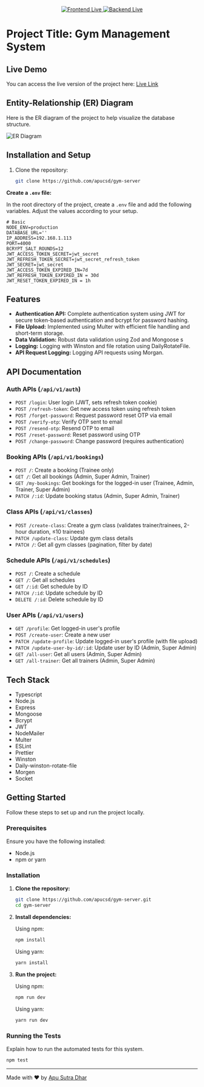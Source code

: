 <p align="center">
  <a href="https://gym360bd.vercel.app/" target="_blank">
    <img src="https://img.shields.io/badge/Frontend-Live-green?style=for-the-badge&logo=vercel" alt="Frontend Live" />
  </a>
  <a href="https://gym-server-br2c.onrender.com" target="_blank">
    <img src="https://img.shields.io/badge/Backend-Live-blue?style=for-the-badge&logo=render" alt="Backend Live" />
  </a>
</p>

# Project Title: Gym Management System

## Live Demo

You can access the live version of the project here: [Live Link](https://gym360bd.vercel.app)

## Entity-Relationship (ER) Diagram

Here is the ER diagram of the project to help visualize the database structure.

![ER Diagram](https://i.ibb.co.com/gLXkkL9W/er-diagram.png)

## Installation and Setup

1. Clone the repository:
    ```bash
    git clone https://github.com/apucsd/gym-server
    ```

**Create a `.env` file:**

In the root directory of the project, create a `.env` file and add the following variables. Adjust the values according to your setup.

```env
# Basic
NODE_ENV=production
DATABASE_URL=''
IP_ADDRESS=192.168.1.113
PORT=4000
BCRYPT_SALT_ROUNDS=12
JWT_ACCESS_TOKEN_SECRET=jwt_secret
JWT_REFRESH_TOKEN_SECRET=jwt_secret_refresh_token
JWT_SECRET=jwt_secret
JWT_ACCESS_TOKEN_EXPIRED_IN=7d
JWT_REFRESH_TOKEN_EXPIRED_IN = 30d
JWT_RESET_TOKEN_EXPIRED_IN = 1h

```

## Features

-   **Authentication API:** Complete authentication system using JWT for secure token-based authentication and bcrypt for password hashing.
-   **File Upload:** Implemented using Multer with efficient file handling and short-term storage.
-   **Data Validation:** Robust data validation using Zod and Mongoose s
-   **Logging:** Logging with Winston and file rotation using DailyRotateFile.
-   **API Request Logging:** Logging API requests using Morgan.

## API Documentation

### Auth APIs (`/api/v1/auth`)
- `POST /login`: User login (JWT, sets refresh token cookie)
- `POST /refresh-token`: Get new access token using refresh token
- `POST /forget-password`: Request password reset OTP via email
- `POST /verify-otp`: Verify OTP sent to email
- `POST /resend-otp`: Resend OTP to email
- `POST /reset-password`: Reset password using OTP
- `POST /change-password`: Change password (requires authentication)

### Booking APIs (`/api/v1/bookings`)
- `POST /`: Create a booking (Trainee only)
- `GET /`: Get all bookings (Admin, Super Admin, Trainer)
- `GET /my-bookings`: Get bookings for the logged-in user (Trainee, Admin, Trainer, Super Admin)
- `PATCH /:id`: Update booking status (Admin, Super Admin, Trainer)

### Class APIs (`/api/v1/classes`)
- `POST /create-class`: Create a gym class (validates trainer/trainees, 2-hour duration, ≤10 trainees)
- `PATCH /update-class`: Update gym class details
- `PATCH /`: Get all gym classes (pagination, filter by date)

### Schedule APIs (`/api/v1/schedules`)
- `POST /`: Create a schedule
- `GET /`: Get all schedules
- `GET /:id`: Get schedule by ID
- `PATCH /:id`: Update schedule by ID
- `DELETE /:id`: Delete schedule by ID

### User APIs (`/api/v1/users`)
- `GET /profile`: Get logged-in user's profile
- `POST /create-user`: Create a new user
- `PATCH /update-profile`: Update logged-in user's profile (with file upload)
- `PATCH /update-user-by-id/:id`: Update user by ID (Admin, Super Admin)
- `GET /all-user`: Get all users (Admin, Super Admin)
- `GET /all-trainer`: Get all trainers (Admin, Super Admin)


## Tech Stack

-   Typescript
-   Node.js
-   Express
-   Mongoose
-   Bcrypt
-   JWT
-   NodeMailer
-   Multer
-   ESLint
-   Prettier
-   Winston
-   Daily-winston-rotate-file
-   Morgen
-   Socket

## Getting Started

Follow these steps to set up and run the project locally.

### Prerequisites

Ensure you have the following installed:

-   Node.js
-   npm or yarn

### Installation

1. **Clone the repository:**

    ```bash
    git clone https://github.com/apucsd/gym-server.git
    cd gym-server
    ```

2. **Install dependencies:**

    Using npm:

    ```bash
    npm install
    ```

    Using yarn:

    ```bash
    yarn install
    ```

3. **Run the project:**

    Using npm:

    ```bash
    npm run dev
    ```

    Using yarn:

    ```bash
    yarn run dev
    ```

### Running the Tests

Explain how to run the automated tests for this system.

```bash
npm test
```

---

Made with ❤️ by [Apu Sutra Dhar](https://apusutradhar.vercel.app)

